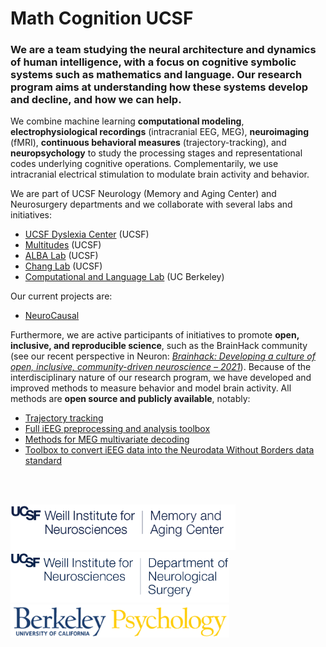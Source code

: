 # Math Cognition UCSF 

### We are a team studying the neural architecture and dynamics of human intelligence, with a focus on cognitive symbolic systems such as **mathematics** and **language**. Our research program aims at understanding how these systems develop and decline, and how we can help.

We combine machine learning **computational modeling**, **electrophysiological recordings** (intracranial EEG, MEG), **neuroimaging** (fMRI), **continuous behavioral measures** (trajectory-tracking), and **neuropsychology** to study the processing stages and representational codes underlying cognitive operations. Complementarily, we use intracranial electrical stimulation to modulate brain activity and behavior.

We are part of UCSF Neurology (Memory and Aging Center) and Neurosurgery departments and we collaborate with several labs and initiatives:
* [UCSF Dyslexia Center](https://dyslexia.ucsf.edu/) (UCSF)
* [Multitudes](https://dyslexia.ucsf.edu/multitudes-partners) (UCSF)
* [ALBA Lab](https://albalab.ucsf.edu/) (UCSF)
* [Chang Lab](https://changlab.ucsf.edu/) (UCSF)
* [Computational and Language Lab](http://colala.berkeley.edu/) (UC Berkeley) 

Our current projects are:
* [NeuroCausal](https://neurocausal.github.io/)

Furthermore, we are active participants of initiatives to promote **open, inclusive, and reproducible science**, such as the BrainHack community (see our recent perspective in Neuron: *[Brainhack: Developing a culture of open, inclusive, community-driven neuroscience – 2021](https://doi.org/10.1016/j.neuron.2021.04.001)*). Because of the interdisciplinary nature of our research program, we have developed and improved methods to measure behavior and model brain activity. All methods are **open source and publicly available**, notably: 

* [Trajectory tracking](https://trajtracker.com/)
* [Full iEEG preprocessing and analysis toolbox](https://github.com/pinheirochagas/lbcn_preproc)
* [Methods for MEG multivariate decoding](https://github.com/pinheirochagas/Calc_MEG)
* [Toolbox to convert iEEG data into the Neurodata Without Borders data standard](https://github.com/pinheirochagas/lbcn_nwb)

&nbsp;  
&nbsp;  

<p float="left">
  <img src="/assets/weillmac_logo.png" width="360" />
  <img src="/assets/weillneurosurgery_logo.png" width="350" />
  <img src="/assets/berkeleypsych_logo.png" width="350" />
</p>

<!--

https://docs.github.com/github/writing-on-github/getting-started-with-writing-and-formatting-on-github/basic-writing-and-formatting-syntax

**Here are some ideas to get you started:**

🙋‍♀️ A short introduction - what is your organization all about?
🌈 Contribution guidelines - how can the community get involved?
👩‍💻 Useful resources - where can the community find your docs? Is there anything else the community should know?
🍿 Fun facts - what does your team eat for breakfast?
🧙 Remember, you can do mighty things with the power of [Markdown](https://docs.github.com/github/writing-on-github/getting-started-with-writing-and-formatting-on-github/basic-writing-and-formatting-syntax)
-->
